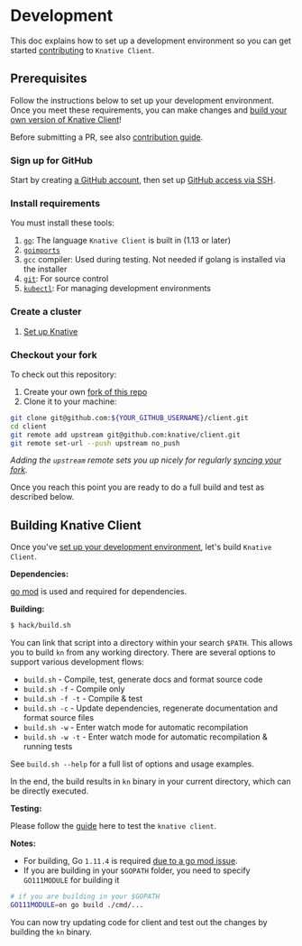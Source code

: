 # Development

This doc explains how to set up a development environment so you can get started
[contributing](https://www.knative.dev/contributing/) to `Knative Client`.

## Prerequisites

Follow the instructions below to set up your development environment. Once you
meet these requirements, you can make changes and
[build your own version of Knative Client](#building-knative-client)!

Before submitting a PR, see also
[contribution guide](https://knative.dev/community/contributing/).

### Sign up for GitHub

Start by creating [a GitHub account](https://github.com/join), then set up
[GitHub access via SSH](https://help.github.com/articles/connecting-to-github-with-ssh/).

### Install requirements

You must install these tools:

1. [`go`](https://golang.org/doc/install): The language `Knative Client` is
   built in (1.13 or later)
1. [`goimports`](https://godoc.org/golang.org/x/tools/cmd/goimports)
1. `gcc` compiler: Used during testing. Not needed if golang is installed via
   the installer
1. [`git`](https://help.github.com/articles/set-up-git/): For source control
1. [`kubectl`](https://kubernetes.io/docs/tasks/tools/install-kubectl/): For
   managing development environments

### Create a cluster

1. [Set up Knative](https://knative.dev/docs/install/)

### Checkout your fork

To check out this repository:

1. Create your own
   [fork of this repo](https://help.github.com/articles/fork-a-repo/)
1. Clone it to your machine:

```sh
git clone git@github.com:${YOUR_GITHUB_USERNAME}/client.git
cd client
git remote add upstream git@github.com:knative/client.git
git remote set-url --push upstream no_push
```

_Adding the `upstream` remote sets you up nicely for regularly
[syncing your fork](https://help.github.com/articles/syncing-a-fork/)._

Once you reach this point you are ready to do a full build and test as described
below.

## Building Knative Client

Once you've [set up your development environment](#prerequisites), let's build
`Knative Client`.

**Dependencies:**

[go mod](https://go.dev/wiki/Modules) is used and
required for dependencies.

**Building:**

```sh
$ hack/build.sh
```

You can link that script into a directory within your search `$PATH`. This
allows you to build `kn` from any working directory. There are several options
to support various development flows:

- `build.sh` - Compile, test, generate docs and format source code
- `build.sh -f` - Compile only
- `build.sh -f -t` - Compile & test
- `build.sh -c` - Update dependencies, regenerate documentation and format
  source files
- `build.sh -w` - Enter watch mode for automatic recompilation
- `build.sh -w -t` - Enter watch mode for automatic recompilation & running
  tests

See `build.sh --help` for a full list of options and usage examples.

In the end, the build results in `kn` binary in your current directory, which
can be directly executed.

**Testing:**

Please follow the [guide](test/README.md) here to test the `knative client`.

**Notes:**

- For building, Go `1.11.4` is required
  [due to a go mod issue](https://github.com/golang/go/issues/27925).
- If you are building in your `$GOPATH` folder, you need to specify
  `GO111MODULE` for building it

```sh
# if you are building in your $GOPATH
GO111MODULE=on go build ./cmd/...
```

You can now try updating code for client and test out the changes by building
the `kn` binary.
